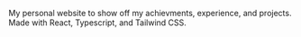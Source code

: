 My personal website to show off my achievments, experience, and projects.
Made with React, Typescript,  and Tailwind CSS.
